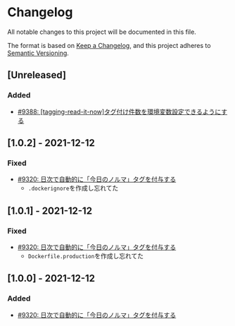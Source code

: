 # Changelog

All notable changes to this project will be documented in this file.

The format is based on [Keep a Changelog](https://keepachangelog.com/en/1.0.0/),
and this project adheres to [Semantic Versioning](https://semver.org/spec/v2.0.0.html).

## [Unreleased]
### Added
- [#9388: [tagging-read-it-now]タグ付け件数を環境変数設定できるようにする](https://redmine.u6k.me/issues/9388)

## [1.0.2] - 2021-12-12
### Fixed
- [#9320: 日次で自動的に「今日のノルマ」タグを付与する](https://redmine.u6k.me/issues/9320)
    - `.dockerignore`を作成し忘れてた

## [1.0.1] - 2021-12-12
### Fixed
- [#9320: 日次で自動的に「今日のノルマ」タグを付与する](https://redmine.u6k.me/issues/9320)
    - `Dockerfile.production`を作成し忘れてた

## [1.0.0] - 2021-12-12
### Added
- [#9320: 日次で自動的に「今日のノルマ」タグを付与する](https://redmine.u6k.me/issues/9320)
